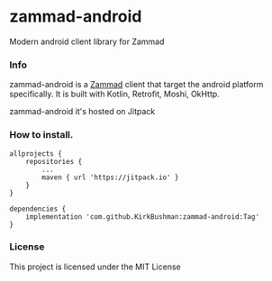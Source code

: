 # zammad-android
Modern android client library for Zammad

### Info

zammad-android is a [Zammad](https://github.com/zammad/zammad) client that target the android platform specifically.
It is built with Kotlin, Retrofit, Moshi, OkHttp.

zammad-android it's hosted on Jitpack

### How to install.

```
allprojects {
    repositories {
        ...
        maven { url 'https://jitpack.io' }
    }
}

dependencies {
    implementation 'com.github.KirkBushman:zammad-android:Tag'
}
```

### License
This project is licensed under the MIT License
